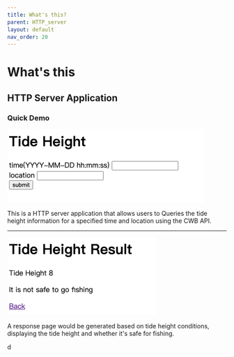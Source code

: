 ```yaml
---
title: What's this?
parent: HTTP_server
layout: default
nav_order: 20
---
```

# What's this
## HTTP Server Application

### Quick Demo
![automated_keyword_ranking_demo](/docs/HTTP_server/images/input.jpg)

This is a HTTP server application that allows users to Queries the tide height information for a specified time and location using the CWB API.

---
![automated_keyword_ranking_demo](/docs/HTTP_server/images/result.jpg)

A response page would be generated based on tide height conditions, displaying the tide height and whether it's safe for fishing.

d